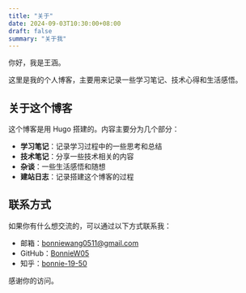 ```yaml
---
title: "关于"
date: 2024-09-03T10:30:00+08:00
draft: false
summary: "关于我"
---
```


你好，我是王涵。

这里是我的个人博客，主要用来记录一些学习笔记、技术心得和生活感悟。

## 关于这个博客

这个博客是用 Hugo 搭建的。内容主要分为几个部分：

- **学习笔记**：记录学习过程中的一些思考和总结
- **技术笔记**：分享一些技术相关的内容
- **杂谈**：一些生活感悟和随想
- **建站日志**：记录搭建这个博客的过程

## 联系方式

如果你有什么想交流的，可以通过以下方式联系我：

- 邮箱：bonniewang0511@gmail.com
- GitHub：[BonnieW05](https://github.com/BonnieW05)
- 知乎：[bonnie-19-50](https://www.zhihu.com/people/bonnie-19-50)

感谢你的访问。
